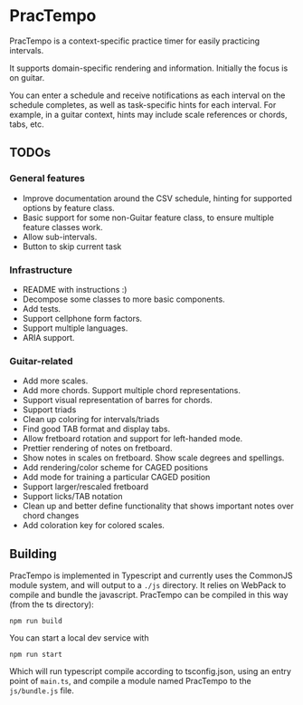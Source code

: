 # PracTempo

PracTempo is a context-specific practice timer for easily practicing intervals.

It supports domain-specific rendering and information. Initially the focus is on guitar.

You can enter a schedule and receive notifications as
each interval on the schedule completes, as well as task-specific hints for each
interval. For example, in a guitar context, hints may include scale references
or chords,  tabs, etc.

## TODOs
### General features
* Improve documentation around the CSV schedule, hinting for supported options by feature class.
* Basic support for some non-Guitar feature class, to ensure multiple feature classes work.
* Allow sub-intervals.
* Button to skip current task

### Infrastructure
* README with instructions :)
* Decompose some classes to more basic components.
* Add tests.
* Support cellphone form factors.
* Support multiple languages.
* ARIA support.

### Guitar-related
* Add more scales.
* Add more chords. Support multiple chord representations.
* Support visual representation of barres for chords.
* Support triads
* Clean up coloring for intervals/triads
* Find good TAB format and display tabs.
* Allow fretboard rotation and support for left-handed mode.
* Prettier rendering of notes on fretboard.
* Show notes in scales on fretboard. Show scale degrees and spellings.
* Add rendering/color scheme for CAGED positions
* Add mode for training a particular CAGED position
* Support larger/rescaled fretboard
* Support licks/TAB notation
* Clean up and better define functionality that shows important notes over chord changes
* Add coloration key for colored scales.

## Building

PracTempo is implemented in Typescript and currently uses the CommonJS module system, and will output to a `./js` directory. It relies on WebPack to compile and bundle the javascript. PracTempo can be compiled in this way (from the ts directory):

```
npm run build
```

You can start a local dev service with

```
npm run start
```

Which will run typescript compile according to tsconfig.json, using an entry point of `main.ts`, and compile a module named PracTempo to the `js/bundle.js` file.
